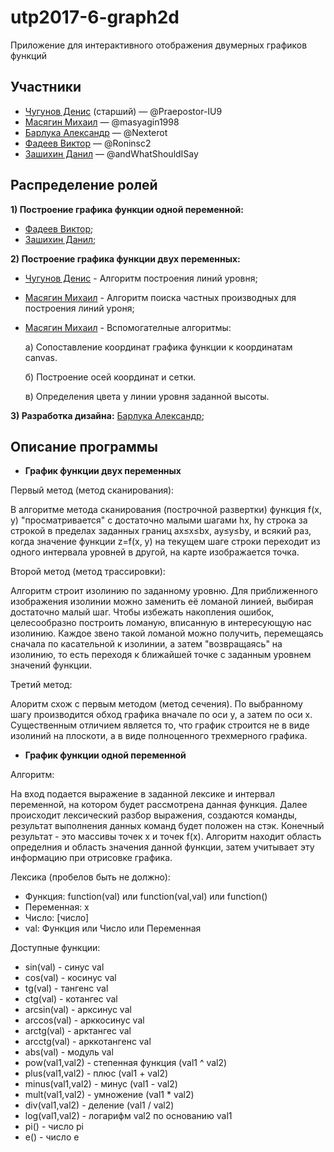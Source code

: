 # utp2017-6-graph2d
Приложение для интерактивного отображения двумерных графиков функций

## Участники
* [Чугунов Денис](https://github.com/Praepostor-IU9) (старший) — @Praepostor-IU9
* [Масягин Михаил](https://github.com/masyagin1998) — @masyagin1998
* [Барлука Александр](https://github.com/Nexterot) — @Nexterot
* [Фадеев Виктор](https://github.com/Roninsc2) — @Roninsc2
* [Зашихин Данил](https://github.com/andWhatShouldISay) — @andWhatShouldISay

## Распределение ролей
**1) Построение графика функции одной переменной:**
  * [Фадеев Виктор](https://github.com/Roninsc2);
  * [Зашихин Данил](https://github.com/andWhatShouldISay);
  
**2) Построение графика функции двух переменных:**
  * [Чугунов Денис](https://github.com/Praepostor-IU9) - Алгоритм построения линий уровня;
  * [Масягин Михаил](https://github.com/masyagin1998) - Алгоритм поиска частных производных для построения линий уроня;
  * [Масягин Михаил](https://github.com/masyagin1998) - Вспомогателные алгоритмы:
  
    а) Сопоставление координат графика функции к координатам canvas.
    
    б) Построение осей координат и сетки.
    
    в) Определения цвета у линии уровня заданной высоты.
    
**3) Разработка дизайна:**
  [Барлука Александр](https://github.com/Nexterot);

## Описание программы
* **График функции двух переменных**

Первый метод (метод сканирования):

В алгоритме метода сканирования (построчной развертки) функция f(x, y) "просматривается" с достаточно малыми шагами hx, hy строка за строкой в пределах заданных границ ax≤x≤bx, ay≤y≤by, и всякий раз, когда значение функции z=f(x, y) на текущем шаге строки переходит из одного интервала уровней в другой, на карте изображается точка.

Второй метод (метод трассировки):

Алгоритм строит изолинию по заданному уровню. Для приближенного изображения изолинии можно заменить её ломаной линией, выбирая достаточно малый шаг. Чтобы избежать накопления ошибок, целесообразно построить ломаную, вписанную в интересующую нас изолинию. Каждое звено такой ломаной можно получить, перемещаясь сначала по касательной к изолинии, а затем "возвращаясь" на изолинию, то есть переходя к ближайшей точке с заданным уровнем значений функции.

Третий метод:

Алоритм схож с первым методом (метод сечения). По выбранному шагу производится обход графика вначале по оси y, а затем по оси x. Существенным отличием является то, что график строится не в виде изолиний на плоскоти, а в виде полноценного трехмерного графика.

* **График функции одной переменной**

Алгоритм:

На вход подается выражение в заданной лексике и интервал переменной, на котором будет рассмотрена данная функция. Далее происходит лексический разбор выражения, создаются команды, результат выполнения данных команд будет положен на стэк. Конечный результат - это массивы точек x и точек f(x). Алгоритм находит область определния и область значения данной функции, затем учитывает эту информацию при отрисовке графика.

Лексика (пробелов быть не должно):
* Функция: function(val) или function(val,val) или function()
* Переменная: x
* Число: [число]
* val: Функция или Число или Переменная

Доступные функции:
* sin(val) - синус val
* cos(val) - косинус val
* tg(val) - тангенс val
* ctg(val) - котангес val
* arcsin(val) - арксинус val
* arccos(val) - арккосинус val
* arctg(val) - арктангес val
* arcctg(val) - арккотангенс val
* abs(val) - модуль val
* pow(val1,val2) - степенная функция (val1 ^ val2)
* plus(val1,val2) - плюс (val1 + val2)
* minus(val1,val2) - минус (val1 - val2)
* mult(val1,val2) - умножение (val1 * val2)
* div(val1,val2) - деление (val1 / val2)
* log(val1,val2) - логарифм val2 по основанию val1
* pi() - число pi
* e() - число e 
